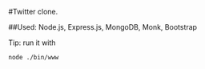 #Twitter clone. 

##Used: Node.js, Express.js, MongoDB, Monk, Bootstrap

Tip: run it with 

`
node ./bin/www
`